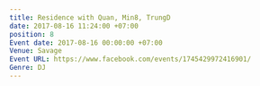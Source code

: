 ```yaml
---
title: Residence with Quan, Min8, TrungD
date: 2017-08-16 11:24:00 +07:00
position: 8
Event date: 2017-08-16 00:00:00 +07:00
Venue: Savage
Event URL: https://www.facebook.com/events/1745429972416901/
Genre: DJ
---
```


